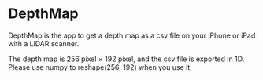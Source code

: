 #  DepthMap

DepthMap is the app to get a depth map as a csv file on your iPhone or iPad with a LiDAR scanner.

The depth map is 256 pixel × 192 pixel, and the csv file is exported in 1D. Please use numpy to reshape(256, 192) when you use it.
